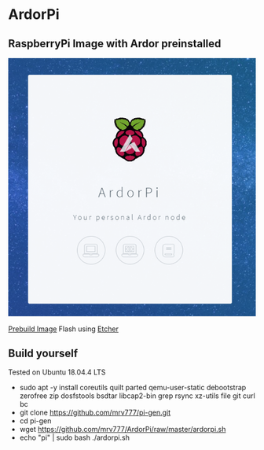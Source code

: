 # ArdorPi
## RaspberryPi Image with Ardor preinstalled

![ArdorPi Dashboard](https://github.com/mrv777/ArdorPi/raw/master/ardorPiScreen.png)

[Prebuild Image](https://ardor.tools/ardor-raspbian-lite.zip)
Flash using [Etcher](https://www.balena.io/etcher/)

## Build yourself

Tested on Ubuntu 18.04.4 LTS

- sudo apt -y install coreutils quilt parted qemu-user-static debootstrap zerofree zip dosfstools bsdtar libcap2-bin grep rsync xz-utils file git curl bc
- git clone https://github.com/mrv777/pi-gen.git
- cd pi-gen
- wget https://github.com/mrv777/ArdorPi/raw/master/ardorpi.sh
- echo "pi" | sudo bash ./ardorpi.sh